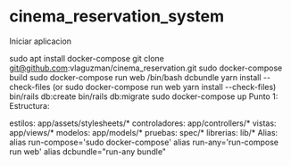 # cinema_reservation_system
Iniciar aplicacion

sudo apt install docker-compose
git clone git@github.com:vlaguzman/cinema_reservation.git
sudo docker-compose build
sudo docker-compose run web /bin/bash
dcbundle
yarn install --check-files (or sudo docker-compose run web yarn install --check-files)
bin/rails db:create
bin/rails db:migrate
sudo docker-compose up
Punto 1: Estructura:

estilos: app/assets/stylesheets/*
controladores: app/controllers/*
vistas: app/views/*
modelos: app/models/*
pruebas: spec/*
librerias: lib/*
Alias: alias run-compose='sudo docker-compose' alias run-any='run-compose run web' alias dcbundle="run-any bundle"
